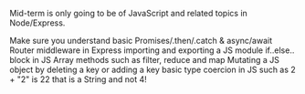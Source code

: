 Mid-term is only going to be of JavaScript and related topics in Node/Express. 

Make sure you understand
basic Promises/.then/.catch & async/await
Router middleware in Express
importing and exporting a JS module
if..else.. block in JS
Array methods such as filter, reduce and map
Mutating a JS object by deleting a key or adding a key
basic type coercion in JS such as 2 + "2" is 22 that is a String and not 4!
